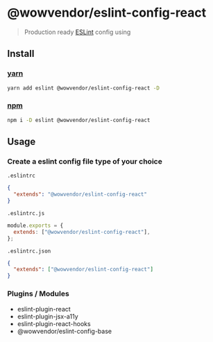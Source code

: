 # @wowvendor/eslint-config-react

> Production ready [ESLint](http://eslint.org) config using

## Install

### [yarn](https://yarnpkg.com)

```sh
yarn add eslint @wowvendor/eslint-config-react -D
```

### [npm](https://npmjs.com)

```sh
npm i -D eslint @wowvendor/eslint-config-react
```

## Usage

### Сreate a eslint config file type of your choice

`.eslintrc`

```json
{
  "extends": "@wowvendor/eslint-config-react"
}
```

`.eslintrc.js`

```js
module.exports = {
  extends: ["@wowvendor/eslint-config-react"],
};
```

`.eslintrc.json`

```json
{
  "extends": ["@wowvendor/eslint-config-react"]
}
```

### Plugins / Modules

- eslint-plugin-react
- eslint-plugin-jsx-a11y
- eslint-plugin-react-hooks
- @wowvendor/eslint-config-base
